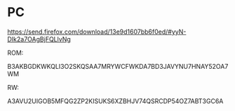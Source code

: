 # PC


https://send.firefox.com/download/13e9d1607bb6f0ed/#yyN-DIk2a7OAgBjFQLlvNg

ROM:

B3AKBGDKWKQLI3O2SKQSAA7MRYWCFWKDA7BD3JAVYNU7HNAY52OA7WM

RW:

A3AVU2UIGOB5MFQG2ZP2KISUKS6XZBHJV74QSRCDP54OZ7ABT3GC6A

